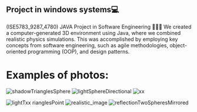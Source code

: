 ## Project in windows systems💻
(ISE5783_9287_4780)
JAVA Project in Software Engineering 👩🏻‍💻
We created a computer-generated 3D environment using Java,
where we combined realistic physics simulations. 
This was accomplished by employing key concepts from software
engineering, such as agile methodologies, object-oriented
programming (OOP), and design patterns.
# Examples of photos:
![shadowTrianglesSphere](https://github.com/hozohar1/3D_Model_Rendering/assets/116975069/e7f8870a-aaa2-4f62-9d3b-00e6b69fc6aa)
![lightSphereDirectional](https://github.com/hozohar1/3D_Model_Rendering/assets/116975069/92278756-45f2-4579-9f0b-d9c5a2f9f305)
![xx](https://github.com/hozohar1/3D_Model_Rendering/assets/116975069/247ce792-f751-4cb6-bcf0-9fe7f6c57c91)

![lightT![xx](https://github.com/hozohar1/3D_Model_Rendering/assets/116975069/d59d5b91-a581-4477-bcf7-8104379bbce1)
rianglesPoint](https://github.com/hozohar1/3D_Model_Rendering/assets/116975069/e0cac217-5946-4524-95da-f52663d96933)
![realistic_image](https://github.com/hozohar1/3D_Model_Rendering/assets/116975069/6809c240-7fbc-414d-b773-98cb1c68087e)
![reflectionTwoSpheresMirrored](https://github.com/hozohar1/3D_Model_Rendering/assets/116975069/1007aaa0-640e-4a97-af00-6f03103002d3)
